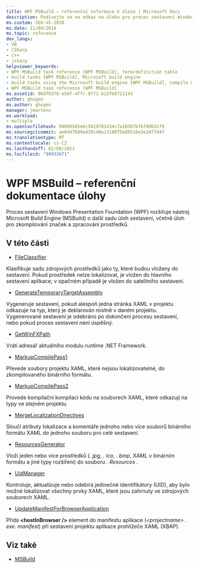 ```yaml
---
title: WPF MSBuild – referenční informace k úloze | Microsoft Docs
description: Podívejte se na odkaz na úlohu pro proces sestavení Windows Presentation Foundation (WPF), který rozšiřuje MSBuild o další úkoly.
ms.custom: SEO-VS-2020
ms.date: 11/04/2016
ms.topic: reference
dev_langs:
- VB
- CSharp
- C++
- jsharp
helpviewer_keywords:
- WPF MSBuild task reference [WPF MSBuild], term/definition table
- build tasks [WPF MSBuild], Microsoft build engine
- build tasks using the Microsoft build engine [WPF MSBuild], compile markup and process resources
- WPF MSBuild task reference [WPF MSBuild]
ms.assetid: 96df0370-e50f-4ffc-9771-b12fb8721143
author: ghogen
ms.author: ghogen
manager: jmartens
ms.workload:
- multiple
ms.openlocfilehash: 94050565e6c5619781434c7a18307bfbf80b51f9
ms.sourcegitcommit: ae6d47b09a439cd0e13180f5e89510e3e347fd47
ms.translationtype: MT
ms.contentlocale: cs-CZ
ms.lasthandoff: 02/08/2021
ms.locfileid: "99933671"
---
```

# <a name="wpf-msbuild-task-reference"></a>WPF MSBuild – referenční dokumentace úlohy

Proces sestavení Windows Presentation Foundation (WPF) rozšiřuje nástroj Microsoft Build Engine (MSBuild) o další sadu úloh sestavení, včetně úloh pro zkompilování značek a zpracování prostředků.

## <a name="in-this-section"></a>V této části

- [FileClassifier](../msbuild/fileclassifier-task.md)

 Klasifikuje sadu zdrojových prostředků jako ty, které budou vloženy do sestavení. Pokud prostředek nelze lokalizovat, je vložen do hlavního sestavení aplikace; v opačném případě je vložen do satelitního sestavení.

- [GenerateTemporaryTargetAssembly](../msbuild/generatetemporarytargetassembly-task.md)

 Vygeneruje sestavení, pokud alespoň jedna stránka XAML v projektu odkazuje na typ, který je deklarován místně v daném projektu. Vygenerované sestavení je odebráno po dokončení procesu sestavení, nebo pokud proces sestavení není úspěšný.

- [GetWinFXPath](../msbuild/getwinfxpath-task.md)

 Vrátí adresář aktuálního modulu runtime .NET Framework.

- [MarkupCompilePass1](../msbuild/markupcompilepass1-task.md)

 Převede soubory projektu XAML, které nejsou lokalizovatelné, do zkompilovaného binárního formátu.

- [MarkupCompilePass2](../msbuild/markupcompilepass2-task.md)

 Provede kompilační kompilaci kódu na souborech XAML, které odkazují na typy ve stejném projektu.

- [MergeLocalizationDirectives](../msbuild/mergelocalizationdirectives-task.md)

 Sloučí atributy lokalizace a komentáře jednoho nebo více souborů binárního formátu XAML do jednoho souboru pro celé sestavení.

- [ResourcesGenerator](../msbuild/resourcesgenerator-task.md)

 Vloží jeden nebo více prostředků (*. jpg*, *. ico*, *. bmp*, XAML v binárním formátu a jiné typy rozšíření) do souboru *. Resources* .

- [UidManager](../msbuild/uidmanager-task.md)

 Kontroluje, aktualizuje nebo odebírá jedinečné identifikátory (UID), aby bylo možné lokalizovat všechny prvky XAML, které jsou zahrnuty ve zdrojových souborech XAML.

- [UpdateManifestForBrowserApplication](../msbuild/updatemanifestforbrowserapplication-task.md)

 Přidá **\<hostInBrowser />** element do manifestu aplikace (*\<projectname> . exe. manifest*) při sestavení projektu aplikace prohlížeče XAML (XBAP).

## <a name="see-also"></a>Viz také

- [MSBuild](../msbuild/msbuild.md)